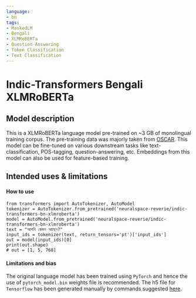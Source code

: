 ```yaml
---
language: 
- bn 
tags:
- MaskedLM
- Bengali
- XLMRoBERTa
- Question-Answering
- Token Classification
- Text Classification
---
```

# Indic-Transformers Bengali XLMRoBERTa
## Model description
This is a XLMRoBERTa language model pre-trained on ~3 GB of monolingual training corpus. The pre-training data was majorly taken from [OSCAR](https://oscar-corpus.com/).
This model can be fine-tuned on various downstream tasks like text-classification, POS-tagging, question-answering, etc. Embeddings from this model can also be used for feature-based training.
## Intended uses & limitations
#### How to use
```
from transformers import AutoTokenizer, AutoModel
tokenizer = AutoTokenizer.from_pretrained('neuralspace-reverie/indic-transformers-bn-xlmroberta')
model = AutoModel.from_pretrained('neuralspace-reverie/indic-transformers-bn-xlmroberta')
text = "আপনি কেমন আছেন?"
input_ids = tokenizer(text, return_tensors='pt')['input_ids']
out = model(input_ids)[0]
print(out.shape)
# out = [1, 5, 768] 
```
#### Limitations and bias
The original language model has been trained using `PyTorch` and hence the use of `pytorch_model.bin` weights file is recommended. The h5 file for `Tensorflow` has been generated manually by commands suggested [here](https://huggingface.co/transformers/model_sharing.html).
